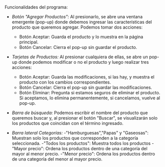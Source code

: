 Funcionalidades del programa:

- *Botón "Agregar Productos":* Al presionarlo, se abre una ventana emergente (pop-up) donde debemos ingresar las características del producto que queremos agregar. Podemos tomar dos acciones:
    - Botón Aceptar: Guarda el producto y lo muestra en la página principal.
    - Botón Cancelar: Cierra el pop-up sin guardar el producto.

- *Tarjetas de Productos:* Al presionar cualquiera de ellas, se abre un pop-up donde podemos modificar o no el producto y luego realizar tres acciones:
   - Botón Aceptar:  Guarda las modificaciones, si las hay, y muestra el producto con los cambios correspondientes.
   - Botón Cancelar: Cierra el pop-up sin guardar las modificaciones.
   - Botón Eliminar: Pregunta si estamos seguros de eliminar el producto. Si aceptamos, lo elimina permanentemente, si cancelamos, vuelve al pop-up.
 
- *Barra de búsqueda:* Podemos escribir el nombre del producto que queremos buscar y, al presionar el botón "Buscar", se visualizarán solo los productos que coincidan con el término ingresado.

- *Barra lateral Categorías:*
   -"Hamburguesas","Papas" y "Gaseosas": Muestran solo los productos que corresponden a la categoría seleccionada.
   -"Todos los productos": Muestra todos los productos
   -"Mayor precio": Ordena los productos dentro de una categoría del mayor al menor precio.
   -"Menor precio": Ordena los productos dentro de una categoría del menor al mayor precio.



